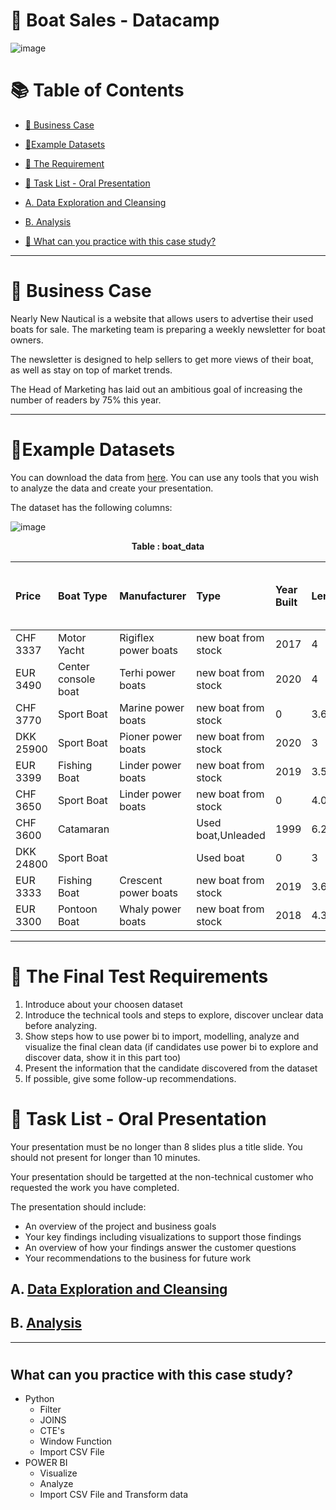 # 🚢 Boat Sales - Datacamp 

![image](https://user-images.githubusercontent.com/101379141/201851795-145d07f8-217e-4ecd-938b-15305c30aea6.png)


# :books: Table of Contents <!-- omit in toc -->

- [:briefcase: Business Case](#briefcase-business-case)
- [:bookmark_tabs:Example Datasets](#bookmark_tabsexample-datasets)
- [:triangular_flag_on_post: The Requirement](#triangular_flag_on_post-the-final-test-requirements)
- [:triangular_flag_on_post: Task List - Oral Presentation](#triangular_flag_on_post-task-list---oral-presentation)
- [A. Data Exploration and Cleansing](#a-data-exploration-and-cleansing)
- [B. Analysis](#b-analysis)

- [📃 What can you practice with this case study?](#what-can-you-practice-with-this-case-study)

---

# :briefcase: Business Case

Nearly New Nautical is a website that allows users to advertise their used boats for sale. The marketing team is preparing a weekly newsletter for boat owners. 

The newsletter is designed to help sellers to get more views of their boat, as well as stay on top of market trends. 

The Head of Marketing has laid out an ambitious goal of increasing the number of readers by 75% this year.

---

# :bookmark_tabs:Example Datasets

You can download the data from [here](https://s3.amazonaws.com/talent-assets.datacamp.com/boat_data.csv). You can use any tools that you wish to analyze the data and create your presentation. 

The dataset has the following columns:

![image](https://user-images.githubusercontent.com/101379141/201855572-4240a633-adcf-4e5c-9010-de4d840796e1.png)

<div align="center">

**Table : boat_data**

|Price|Boat Type|Manufacturer|Type|Year Built|Length|Width|Material|Location|Number of views last 7 days|
|:----|:-----|:----|:----|:----|:----|:----|:----|:----|:----|
CHF 3337|Motor Yacht|Rigiflex power boats|new boat from stock|2017|4|1.9|		|Switzerland|226|
EUR 3490|Center console boat|Terhi power boats|new boat from stock|2020|4|1.5|Thermoplastic|Germany|75|
CHF 3770|Sport Boat|Marine power boats|new boat from stock|0|3.69|1.42|Aluminium|Switzerland|124|
DKK 25900|Sport Boat|Pioner power boats|new boat from stock|2020|3|1|		|Denmark|	64|
EUR 3399|Fishing Boat|Linder power boats|new boat from stock|2019|3.55|1.46|Aluminium|Germany|58|
CHF 3650|Sport Boat|Linder power boats|new boat from stock|0|4.03|1.56|Aluminium|Switzerland|132|
CHF 3600|Catamaran|		|Used boat,Unleaded|1999|6.2|2.38|Aluminium|Switzerland|474|
DKK 24800|Sport Boat|		|Used boat|0|3| |		|Denmark|134|
EUR 3333|Fishing Boat|Crescent power boats|new boat from stock|2019|3.64|1.37|		|Germany|45|
EUR 3300|Pontoon Boat|Whaly power boats|new boat from stock|2018|4.35|1.73|	|Italy|180|



</div>

---

# :triangular_flag_on_post: The Final Test Requirements
1.	Introduce about your choosen dataset
2.	Introduce the technical tools and steps to explore, discover unclear data before analyzing.
3.	Show steps how to use power bi to import, modelling, analyze and visualize the final clean data (if candidates use power bi to explore and discover data, show it in this part too)
4.	Present the information that the candidate discovered from the dataset
5.	 If possible, give some follow-up recommendations. 

# :triangular_flag_on_post: Task List - Oral Presentation

Your presentation must be no longer than 8 slides plus a title slide. You should not present for longer than 10 minutes.

Your presentation should be targetted at the non-technical customer who requested the work you have completed.

The presentation should include:
  - An overview of the project and business goals
  - Your key findings including visualizations to support those findings
  - An overview of how your findings answer the customer questions
  - Your recommendations to the business for future work

## A. [Data Exploration and Cleansing](https://github.com/beto1810/Boat_Sales_Datacamp/blob/main/A.Data%20Exploration%20%26%20Cleansing.md)


## B. [Analysis](https://github.com/beto1810/Boat_Sales_Datacamp/blob/main/B.Analysis.md)


***
#
## What can you practice with this case study?
- Python
  - Filter
  - JOINS
  - CTE's
  - Window Function
  - Import CSV File
- POWER BI
  - Visualize
  - Analyze
  - Import CSV File and Transform data

